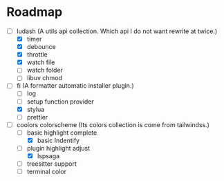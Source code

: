 # Roadmap

- [ ] ludash (A utils api collection. Which api I do not want rewrite at twice.)
	- [x] timer
	- [x] debounce
	- [x] throttle
	- [x] watch file
	- [ ] watch folder
	- [ ] libuv chmod
- [ ] fi (A formatter automatic installer plugin.)
	- [ ] log
	- [ ] setup function provider
	- [x] stylua
	- [ ] prettier
- [ ] coolors colorscheme (Its colors collection is come from tailwindss.)
	- [ ] basic highlight complete
		- [x] basic Indentify
	- [ ] plugin highlight adjust
		- [x] lspsaga
	- [ ] treesitter support
	- [ ] terminal color
